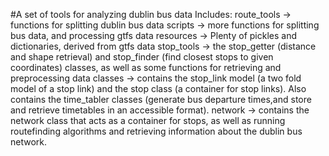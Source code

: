 #A set of tools for analyzing dublin bus data
Includes:
route_tools -> functions for splitting dublin bus data
scripts -> more functions for splitting bus data, and processing gtfs data
resources -> Plenty of pickles and dictionaries, derived from gtfs data
stop_tools -> the stop_getter (distance and shape retrieval) and stop_finder (find closest stops to given coordinates) classes, as well as some functions for retrieving and preprocessing data
classes -> contains the stop_link model (a two fold model of a stop link) and the stop class (a container for stop links). Also contains the time_tabler classes (generate bus departure times,and store and retrieve timetables in an accessible format).
network -> contains the network class that acts as a container for stops, as well as running routefinding algorithms and retrieving information about the dublin bus network.
